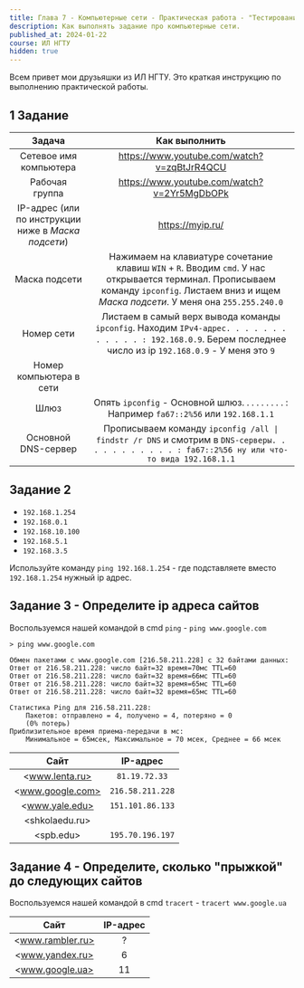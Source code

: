 ```yaml
---
title: Глава 7 - Компьютерные сети - Практическая работа - "Тестирование сети"
description: Как выполнять задание про компьютерные сети.
published_at: 2024-01-22
course: ИЛ НГТУ
hidden: true
---
```


Всем привет мои друзьяшки из ИЛ НГТУ. Это краткая инструкцию по выполнению
практической работы.

## 1 Задание

|                       Задача                        |                                                                                         Как выполнить                                                                                          |
| :-------------------------------------------------: | :--------------------------------------------------------------------------------------------------------------------------------------------------------------------------------------------: |
|               Сетевое имя компьютера                |                                                                         <https://www.youtube.com/watch?v=zqBtJrR4QCU>                                                                          |
|                   Рабочая группа                    |                                                                         <https://www.youtube.com/watch?v=2Yr5MgDbOPk>                                                                          |
| IP-адрес (или по инструкции ниже в _Маска подсети_) |                                                                                       <https://myip.ru/>                                                                                       |
|                    Маска подсети                    | Нажимаем на клавиатуре сочетание клавиш `WIN` + `R`. Вводим `cmd`. У нас открывается терминал. Прописываем команду `ipconfig`. Листаем вниз и ищем _Маска подсети_. У меня она `255.255.240.0` |
|                     Номер сети                      |             Листаем в самый верх вывода команды `ipconfig`. Находим `IPv4-адрес. . . . . . . . . . . . : 192.168.0.9`. Берем последнее число из ip `192.168.0.9` - У меня это `9`              |
|               Номер компьютера в сети               |                                                                                                                                                                                                |
|                        Шлюз                         |                                                  Опять `ipconfig` - Основной шлюз. . . . . . . . . : Например `fa67::2%56` или `192.168.1.1`                                                   |
|                 Основной DNS-сервер                 |                        Прописываем команду `ipconfig /all \| findstr /r DNS` и смотрим в `DNS-серверы. . . . . . . . . . . : fa67::2%56 ну или что-то вида 192.168.1.1`                        |

## Задание 2

- `192.168.1.254`
- `192.168.0.1`
- `192.168.10.100`
- `192.168.5.1`
- `192.168.3.5`

Используйте команду `ping 192.168.1.254` - где подставляете вместо
`192.168.1.254` нужный ip адрес.

## Задание 3 - Определите ip адреса сайтов

Воспользуемся нашей командой в cmd `ping` - `ping www.google.com`

```
> ping www.google.com

Обмен пакетами с www.google.com [216.58.211.228] с 32 байтами данных:
Ответ от 216.58.211.228: число байт=32 время=70мс TTL=60
Ответ от 216.58.211.228: число байт=32 время=66мс TTL=60
Ответ от 216.58.211.228: число байт=32 время=65мс TTL=60
Ответ от 216.58.211.228: число байт=32 время=65мс TTL=60

Статистика Ping для 216.58.211.228:
    Пакетов: отправлено = 4, получено = 4, потеряно = 0
    (0% потерь)
Приблизительное время приема-передачи в мс:
    Минимальное = 65мсек, Максимальное = 70 мсек, Среднее = 66 мсек
```

|       Сайт       |     IP-адрес     |
| :--------------: | :--------------: |
|  <www.lenta.ru>  |  `81.19.72.33`   |
| <www.google.com> | `216.58.211.228` |
|  <www.yale.edu>  | `151.101.86.133` |
|  <shkolaedu.ru>  |                  |
|    <spb.edu>     | `195.70.196.197` |

## Задание 4 - Определите, сколько "прыжкой" до следующих сайтов

Воспользуемся нашей командой в cmd `tracert` - `tracert www.google.ua`

|       Сайт       | IP-адрес |
| :--------------: | :------: |
| <www.rambler.ru> |    ?     |
| <www.yandex.ru>  |    6     |
| <www.google.ua>  |    11    |
